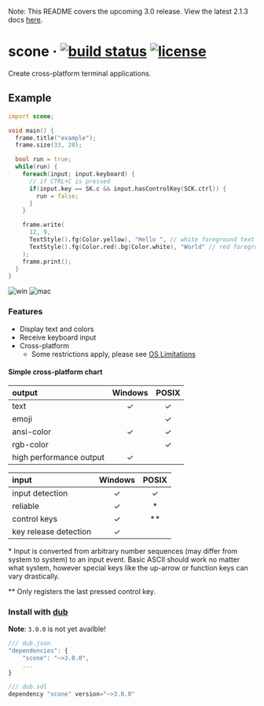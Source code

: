 Note: This README covers the upcoming 3.0 release. View the latest 2.1.3 docs [here](https://github.com/vladdeSV/scone/tree/v2.1.3).

# scone · [![build status](https://github.com/vladdeSV/scone/workflows/build+test/badge.svg)](https://github.com/vladdeSV/scone/actions?query=workflow:build+test) [![license](https://img.shields.io/github/license/vladdeSV/scone?color=black)](https://github.com/vladdeSV/scone/blob/develop/LICENSE)
Create cross-platform terminal applications.

## Example

```d
import scone;

void main() {
  frame.title("example");
  frame.size(33, 20);

  bool run = true;
  while(run) {
    foreach(input; input.keyboard) {
      // if CTRL+C is pressed
      if(input.key == SK.c && input.hasControlKey(SCK.ctrl)) {
        run = false;
      }
    }

    frame.write(
      12, 9,
      TextStyle().fg(Color.yellow), "Hello ", // white foreground text (chainable pattern)
      TextStyle().fg(Color.red).bg(Color.white), "World" // red foreground, white background
    );
    frame.print();
  }
}
```

![win](https://public.vladde.net/scone-example-mac-434.png)
![mac](https://public.vladde.net/scone-example-windows-434.png)

### Features
* Display text and colors
* Receive keyboard input
* Cross-platform
    * Some restrictions apply, please see [OS Limitations](https://github.com/vladdeSV/scone/wiki/OS-Limitations)

#### Simple cross-platform chart
|output|Windows|POSIX|
|:---|:---:|:---:|
|text|✓|✓|
|emoji||✓|
|ansi-color|✓|✓|
|rgb-color||✓|
|high performance output|✓||

|input|Windows|POSIX|
|:---|:---:|:---:|
|input detection|✓|✓|
|reliable|✓|*|
|control keys|✓|**|
|key release detection|✓||

\* Input is converted from arbitrary number sequences (may differ from system to system) to an input event. Basic ASCII should work no matter what system, however special keys like the up-arrow or function keys can vary drastically.
 
\*\* Only registers the last pressed control key.

### Install with [dub](https://code.dlang.org/download)

**Note**: `3.0.0` is not yet availble!

```js
/// dub.json
"dependencies": {
    "scone": "~>3.0.0",
    ...
}
```

```js
/// dub.sdl
dependency "scone" version="~>3.0.0"
```
